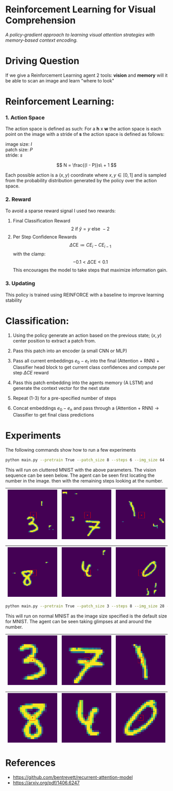 # Reinforcement Learning for Visual Comprehension
*A policy-gradient approach to learning visual attention strategies with memory-based context encoding.*
# Driving Question
If we give a Reinforcement Learning agent 2 tools: **vision** and **memory** will it be able to scan an image and learn "where to look" 


# Reinforcement Learning:
### 1. Action Space
The action space is defined as such: For a **h** x **w** the action space is each point on the image with a stride of **s** the action space is defined as follows:

image size: $I$ \
patch size: $P$ \
stride: $s$

$$
N = \frac{(I - P)}s\ + 1
$$

Each possible action is a $(x,y)$ coordinate where $x,y \in [0, 1]$ and is sampled from the probability distribution generated by the policy over the action space.  
### 2. Reward
To avoid a sparse reward signal I used two rewards:
1. Final Classification Reward
    $$2 \text{ if } \hat{y} = y \text{ else } -2$$
2. Per Step Confidence Rewards
$$
\Delta \text{CE} \coloneqq CE_i - CE_{i-1}
$$
with the clamp:
$$
-0.1 < \Delta \text{CE} < 0.1
$$
This encourages the model to take steps that maximize information gain.
### 3. Updating
This policy is trained using REINFORCE with a baseline to improve learning stability

# Classification:
1. Using the policy generate an action based on the previous state; $(x,y)$ center position to extract a patch from.

2. Pass this patch into an encoder (a small CNN or MLP)

3. Pass all current embeddings $e_0-e_t$ into the final (Attention + RNN) + Classifier head block to get current class confidences and compute per step $\Delta CE$ reward

3. Pass this patch embedding into the agents memory (A LSTM) and generate the context vector for the next state

4. Repeat (1-3) for a pre-specified number of steps

5. Concat embeddings $e_0-e_n$ and pass through a (Attention + RNN) -> Classifier to get final class predictions


# Experiments
The following commands show how to run a few experiments

```bash
python main.py --pretrain True --patch_size 8 --steps 6 --img_size 64 --clutter_count 4 --stride 4
```
This will run on cluttered MNIST with the above parameters. The vision sequence can be seen below. The agent can be seen first locating the number in the image. then with the remaining steps looking at the number.

| ![](gifs/gifs_experiment1/attention1.gif) | ![](gifs/gifs_experiment1/attention2.gif) | ![](gifs/gifs_experiment1/attention3.gif) |
|--------------------------------------|--------------------------------------|--------------------------------------|


| ![](gifs/gifs_experiment1/attention4.gif) | ![](gifs/gifs_experiment1/attention5.gif) | ![](gifs/gifs_experiment1/attention6.gif) |
|--------------------------------------|--------------------------------------|--------------------------------------|

```bash
python main.py --pretrain True --patch_size 3 --steps 8 --img_size 28 --clutter_count 0 --stride 3
```
This will run on normal MNIST as the image size specified is the default size for MNIST. The agent can be seen taking glimpses at and around the number. 

| ![](gifs/gifs_experiment2/attention1.gif) | ![](gifs/gifs_experiment2/attention2.gif) | ![](gifs/gifs_experiment2/attention3.gif) |
|--------------------------------------|--------------------------------------|--------------------------------------|


| ![](gifs/gifs_experiment2/attention4.gif) | ![](gifs/gifs_experiment2/attention5.gif) | ![](gifs/gifs_experiment2/attention6.gif) |
|--------------------------------------|--------------------------------------|--------------------------------------|

# References
* https://github.com/bentrevett/recurrent-attention-model
* https://arxiv.org/pdf/1406.6247